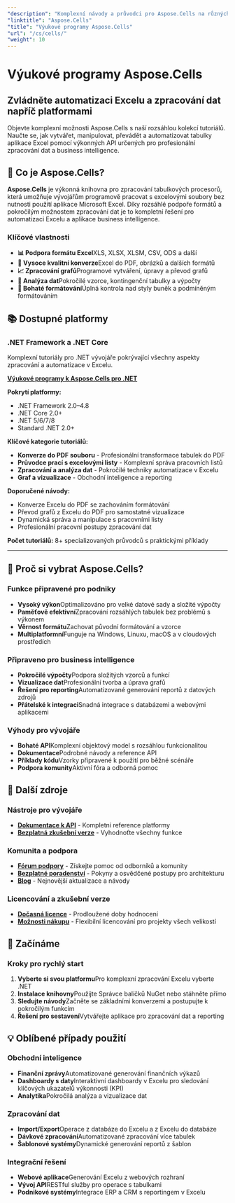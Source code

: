 ```yaml
---
"description": "Komplexní návody a průvodci pro Aspose.Cells na různých platformách. Zvládněte zpracování tabulek v Excelu, automatizaci a manipulaci s daty s naší rozsáhlou kolekcí návodů."
"linktitle": "Aspose.Cells"
"title": "Výukové programy Aspose.Cells"
"url": "/cs/cells/"
"weight": 10
---
```


# Výukové programy Aspose.Cells

## Zvládněte automatizaci Excelu a zpracování dat napříč platformami

Objevte komplexní možnosti Aspose.Cells s naší rozsáhlou kolekcí tutoriálů. Naučte se, jak vytvářet, manipulovat, převádět a automatizovat tabulky aplikace Excel pomocí výkonných API určených pro profesionální zpracování dat a business intelligence.

## 🚀 Co je Aspose.Cells?

**Aspose.Cells** je výkonná knihovna pro zpracování tabulkových procesorů, která umožňuje vývojářům programově pracovat s excelovými soubory bez nutnosti použití aplikace Microsoft Excel. Díky rozsáhlé podpoře formátů a pokročilým možnostem zpracování dat je to kompletní řešení pro automatizaci Excelu a aplikace business intelligence.

### Klíčové vlastnosti
- **📊 Podpora formátu Excel**XLS, XLSX, XLSM, CSV, ODS a další
- **🔄 Vysoce kvalitní konverze**Excel do PDF, obrázků a dalších formátů
- **📈 Zpracování grafů**Programové vytváření, úpravy a převod grafů
- **💾 Analýza dat**Pokročilé vzorce, kontingenční tabulky a výpočty
- **🎨 Bohaté formátování**Úplná kontrola nad styly buněk a podmíněným formátováním

## 📚 Dostupné platformy

### .NET Framework a .NET Core
Komplexní tutoriály pro .NET vývojáře pokrývající všechny aspekty zpracování a automatizace v Excelu.

**[Výukové programy k Aspose.Cells pro .NET](./net/)**

**Pokrytí platformy:**
- .NET Framework 2.0–4.8
- .NET Core 2.0+
- .NET 5/6/7/8
- Standard .NET 2.0+

**Klíčové kategorie tutoriálů:**
- **Konverze do PDF souboru** - Profesionální transformace tabulek do PDF
- **Průvodce prací s excelovými listy** - Komplexní správa pracovních listů
- **Zpracování a analýza dat** - Pokročilé techniky automatizace v Excelu
- **Graf a vizualizace** - Obchodní inteligence a reporting

**Doporučené návody:**
- Konverze Excelu do PDF se zachováním formátování
- Převod grafů z Excelu do PDF pro samostatné vizualizace
- Dynamická správa a manipulace s pracovními listy
- Profesionální pracovní postupy zpracování dat

**Počet tutoriálů:** 8+ specializovaných průvodců s praktickými příklady

---

## 🎯 Proč si vybrat Aspose.Cells?

### **Funkce připravené pro podniky**
- **Vysoký výkon**Optimalizováno pro velké datové sady a složité výpočty
- **Paměťově efektivní**Zpracování rozsáhlých tabulek bez problémů s výkonem
- **Věrnost formátu**Zachovat původní formátování a vzorce
- **Multiplatformní**Funguje na Windows, Linuxu, macOS a v cloudových prostředích

### **Připraveno pro business intelligence**
- **Pokročilé výpočty**Podpora složitých vzorců a funkcí
- **Vizualizace dat**Profesionální tvorba a úprava grafů
- **Řešení pro reporting**Automatizované generování reportů z datových zdrojů
- **Přátelské k integraci**Snadná integrace s databázemi a webovými aplikacemi

### **Výhody pro vývojáře**
- **Bohaté API**Komplexní objektový model s rozsáhlou funkcionalitou
- **Dokumentace**Podrobné návody a reference API
- **Příklady kódu**Vzorky připravené k použití pro běžné scénáře
- **Podpora komunity**Aktivní fóra a odborná pomoc

## 🔗 Další zdroje

### **Nástroje pro vývojáře**
- **[Dokumentace k API](https://reference.aspose.com/cells/)** - Kompletní reference platformy
- **[Bezplatná zkušební verze](https://releases.aspose.com/cells/net/)** - Vyhodnoťte všechny funkce

### **Komunita a podpora**
- **[Fórum podpory](https://forum.aspose.com/c/cells/9)** - Získejte pomoc od odborníků a komunity
- **[Bezplatné poradenství](https://aspose.com/consulting)** - Pokyny a osvědčené postupy pro architekturu
- **[Blog](https://blog.aspose.com/category/cells/)** - Nejnovější aktualizace a návody

### **Licencování a zkušební verze**
- **[Dočasná licence](https://purchase.conholdate.com/temporary-license/)** - Prodloužené doby hodnocení
- **[Možnosti nákupu](https://purchase.conholdate.com/)** - Flexibilní licencování pro projekty všech velikostí

## 🚀 Začínáme

### Kroky pro rychlý start
1. **Vyberte si svou platformu**Pro komplexní zpracování Excelu vyberte .NET
2. **Instalace knihovny**Použijte Správce balíčků NuGet nebo stáhněte přímo
3. **Sledujte návody**Začněte se základními konverzemi a postupujte k pokročilým funkcím
4. **Řešení pro sestavení**Vytvářejte aplikace pro zpracování dat a reporting

## 💡 Oblíbené případy použití

### **Obchodní inteligence**
- **Finanční zprávy**Automatizované generování finančních výkazů
- **Dashboardy s daty**Interaktivní dashboardy v Excelu pro sledování klíčových ukazatelů výkonnosti (KPI)
- **Analytika**Pokročilá analýza a vizualizace dat

### **Zpracování dat**
- **Import/Export**Operace z databáze do Excelu a z Excelu do databáze
- **Dávkové zpracování**Automatizované zpracování více tabulek
- **Šablonové systémy**Dynamické generování reportů z šablon

### **Integrační řešení**
- **Webové aplikace**Generování Excelu z webových rozhraní
- **Vývoj API**RESTful služby pro operace s tabulkami
- **Podnikové systémy**Integrace ERP a CRM s reportingem v Excelu